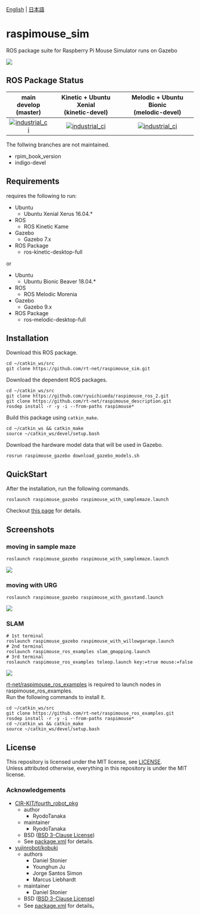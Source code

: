 [English](README.en.md) | [日本語](README.md)

# raspimouse_sim

ROS package suite for Raspberry Pi Mouse Simulator runs on Gazebo

![](https://rt-net.github.io/images/raspberry-pi-mouse/raspimouse_sim_samplemaze_animation.gif)

## ROS Package Status

| main develop<br>(master)|Kinetic + Ubuntu Xenial<br>(kinetic-devel)|Melodic + Ubuntu Bionic<br>(melodic-devel)|
|:---:|:---:|:---:|
|[![industrial_ci](https://github.com/rt-net/raspimouse_sim/workflows/industrial_ci/badge.svg?branch=master)](https://github.com/rt-net/raspimouse_sim/actions?query=branch%3Amaster+workflow%3Aindustrial_ci)|[![industrial_ci](https://github.com/rt-net/raspimouse_sim/workflows/industrial_ci/badge.svg?branch=kinetic-devel)](https://github.com/rt-net/raspimouse_sim/actions?query=branch%3Akinetic-devel+workflow%3Aindustrial_ci)|[![industrial_ci](https://github.com/rt-net/raspimouse_sim/workflows/industrial_ci/badge.svg?branch=melodic-devel)](https://github.com/rt-net/raspimouse_sim/actions?query=branch%3Amelodic-devel+workflow%3Aindustrial_ci)|

The follwing branches are not maintained.

* rpim_book_version
* indigo-devel


## Requirements

requires the following to run:

* Ubuntu
  * Ubuntu Xenial Xerus 16.04.*
* ROS
  * ROS Kinetic Kame
* Gazebo
  * Gazebo 7.x
* ROS Package
  * ros-kinetic-desktop-full

or

* Ubuntu
  * Ubuntu Bionic Beaver 18.04.*
* ROS
  * ROS Melodic Morenia
* Gazebo
  * Gazebo 9.x
* ROS Package
  * ros-melodic-desktop-full

## Installation

Download this ROS package.

```
cd ~/catkin_ws/src
git clone https://github.com/rt-net/raspimouse_sim.git
```

Download the dependent ROS packages.

```
cd ~/catkin_ws/src
git clone https://github.com/ryuichiueda/raspimouse_ros_2.git
git clone https://github.com/rt-net/raspimouse_description.git
rosdep install -r -y -i --from-paths raspimouse*
```

Build this package using `catkin_make`.

```
cd ~/catkin_ws && catkin_make
source ~/catkin_ws/devel/setup.bash
```

Download the hardware model data that will be used in Gazebo.

```
rosrun raspimouse_gazebo download_gazebo_models.sh
```

## QuickStart

After the installation, run the following commands.

```
roslaunch raspimouse_gazebo raspimouse_with_samplemaze.launch
```

Checkout [this page](https://github.com/rt-net/raspimouse_sim/wiki/quickstart) for details.

## Screenshots

### moving in sample maze

```
roslaunch raspimouse_gazebo raspimouse_with_samplemaze.launch
```

![](https://rt-net.github.io/images/raspberry-pi-mouse/raspimouse_sim_samplemaze.png)

### moving with URG

```
roslaunch raspimouse_gazebo raspimouse_with_gasstand.launch
```

![](https://rt-net.github.io/images/raspberry-pi-mouse/raspimouse_sim_urg.png)

### SLAM

```
# 1st terminal
roslaunch raspimouse_gazebo raspimouse_with_willowgarage.launch
# 2nd terminal
roslaunch raspimouse_ros_examples slam_gmapping.launch
# 3rd terminal
roslaunch raspimouse_ros_examples teleop.launch key:=true mouse:=false
```

![](https://rt-net.github.io/images/raspberry-pi-mouse/raspimouse_sim_urg_slam_gmapping.png)

[rt-net/raspimouse_ros_examples](https://github.com/rt-net/raspimouse_ros_examples) is required to launch nodes in raspimouse_ros_examples.  
Run the following commands to install it.

```
cd ~/catkin_ws/src
git clone https://github.com/rt-net/raspimouse_ros_examples.git
rosdep install -r -y -i --from-paths raspimouse*
cd ~/catkin_ws && catkin_make
source ~/catkin_ws/devel/setup.bash
```


## License

This repository is licensed under the MIT license, see [LICENSE]( ./LICENSE ).  
Unless attributed otherwise, everything in this repository is under the MIT license.

### Acknowledgements

* [CIR-KIT/fourth_robot_pkg]( https://github.com/CIR-KIT/fourth_robot_pkg )
  * author
    * RyodoTanaka
  * maintainer
    * RyodoTanaka
  * BSD ([BSD 3-Clause License](https://opensource.org/licenses/BSD-3-Clause))
  * See [package.xml](https://github.com/CIR-KIT/fourth_robot_pkg/blob/indigo-devel/fourth_robot_control/package.xml) for details.
* [yujinrobot/kobuki]( https://github.com/yujinrobot/kobuki )
  * authors
    * Daniel Stonier
    * Younghun Ju
    * Jorge Santos Simon
    * Marcus Liebhardt
  * maintainer
    * Daniel Stonier
  * BSD ([BSD 3-Clause License](https://opensource.org/licenses/BSD-3-Clause))
  * See [package.xml](https://github.com/yujinrobot/kobuki/blob/melodic/kobuki/package.xml) for details。